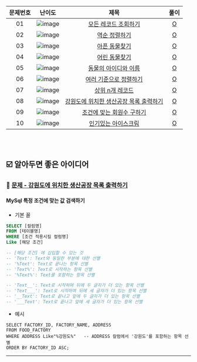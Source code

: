 | 문제번호 |                                                     난이도                                                      |                                                    제목                                                    |                                                                      풀이                                                                       |
| :------: | :-------------------------------------------------------------------------------------------------------------: | :--------------------------------------------------------------------------------------------------------: | :---------------------------------------------------------------------------------------------------------------------------------------------: |
|    01    | ![image](https://user-images.githubusercontent.com/68424403/176992717-e1a57e02-8e8e-4f82-9ec8-27fff35dc4f7.png) |              [모든 레코드 조회하기](https://programmers.co.kr/learn/courses/30/lessons/59034)              |   [O](https://github.com/kimdaeyeobbb/Computer-Science/blob/main/Database/Coding%20Test/Programmers/SELECT/inquire%20all%20the%20records.sql)   |
|    02    | ![image](https://user-images.githubusercontent.com/68424403/176992717-e1a57e02-8e8e-4f82-9ec8-27fff35dc4f7.png) |                 [역순 정렬하기](https://programmers.co.kr/learn/courses/30/lessons/59035)                  |         [O](https://github.com/kimdaeyeobbb/Computer-Science/blob/main/Database/Coding%20Test/Programmers/SELECT/reverse%20sorting.sql)         |
|    03    | ![image](https://user-images.githubusercontent.com/68424403/176992717-e1a57e02-8e8e-4f82-9ec8-27fff35dc4f7.png) |                 [아픈 동물찾기](https://programmers.co.kr/learn/courses/30/lessons/59036)                  |       [O](https://github.com/kimdaeyeobbb/Computer-Science/blob/main/Database/Coding%20Test/Programmers/SELECT/find%20sick%20animal.sql)        |
|    04    | ![image](https://user-images.githubusercontent.com/68424403/176992717-e1a57e02-8e8e-4f82-9ec8-27fff35dc4f7.png) |                 [어린 동물찾기](https://programmers.co.kr/learn/courses/30/lessons/59037)                  |       [O](https://github.com/kimdaeyeobbb/Computer-Science/blob/main/Database/Coding%20Test/Programmers/SELECT/find%20young%20animal.sql)       |
|    05    | ![image](https://user-images.githubusercontent.com/68424403/176992717-e1a57e02-8e8e-4f82-9ec8-27fff35dc4f7.png) |              [동물의 아이디와 이름](https://programmers.co.kr/learn/courses/30/lessons/59403)              |         [O](https://github.com/kimdaeyeobbb/Computer-Science/blob/main/Database/Coding%20Test/Programmers/SELECT/animal%20idNname.sql)          |
|    06    | ![image](https://user-images.githubusercontent.com/68424403/176992717-e1a57e02-8e8e-4f82-9ec8-27fff35dc4f7.png) |             [여러 기준으로 정렬하기](https://programmers.co.kr/learn/courses/30/lessons/59404)             | [O](https://github.com/kimdaeyeobbb/Computer-Science/blob/main/Database/Coding%20Test/Programmers/SELECT/sorting%20by%20various%20criteria.sql) |
|    07    | ![image](https://user-images.githubusercontent.com/68424403/176992717-e1a57e02-8e8e-4f82-9ec8-27fff35dc4f7.png) |                [상위 n개 레코드](https://programmers.co.kr/learn/courses/30/lessons/59405)                 |         [O](https://github.com/kimdaeyeobbb/Computer-Science/blob/main/Database/Coding%20Test/Programmers/SELECT/Top%20N%20record.sql)          |
|    08    | ![image](https://user-images.githubusercontent.com/68424403/176992717-e1a57e02-8e8e-4f82-9ec8-27fff35dc4f7.png) | [강원도에 위치한 생산공장 목록 출력하기](https://school.programmers.co.kr/learn/courses/30/lessons/131112) |                                                    [O](./manufacturingFactoryInGangwon.sql)                                                     |
|    09    | ![image](https://user-images.githubusercontent.com/68424403/176992717-e1a57e02-8e8e-4f82-9ec8-27fff35dc4f7.png) |       [조건에 맞는 회원수 구하기](https://school.programmers.co.kr/learn/courses/30/lessons/131535)        |                                                       [O](./conditionSatisfiedMember.sql)                                                       |
|    10    | ![image](https://user-images.githubusercontent.com/68424403/176992717-e1a57e02-8e8e-4f82-9ec8-27fff35dc4f7.png) |       [인기있는 아이스크림](https://school.programmers.co.kr/learn/courses/30/lessons/133024)        |                                                       [O](./popularIcecream.sql)|

<br><br>

## :ballot_box_with_check: 알아두면 좋은 아이디어

### :bookmark: [문제 - 강원도에 위치한 생산공장 목록 출력하기](https://school.programmers.co.kr/learn/courses/30/lessons/131112)

#### MySql 특정 조건에 맞는 값 검색하기

- 기본 꼴

```sql
SELECT [컬럼명]
FROM [테이블명]
WHERE [조건 적용시킬 컬럼명]
Like [해당 조건]

-- [해당 조건] 에 삽입할 수 있는 것
-- 'Text': Text와 동일한 부분에 대한 선별
-- '%Text': Text로 끝나는 항목 선별
-- 'Text%': Text로 시작하는 항목 선별
-- '%Text%': Text를 포함하는 항목 선별

-- 'Text__': Text로 시작하며 뒤에 두 글자가 더 있는 항목 선별
-- 'Text___': Text로 시작하며 뒤에 세 글자가 더 있는 항목 선별
-- '__Text': Text로 끝나고 앞에 두 글자가 더 있는 항목 선별
-- '___Text': Text로 끝나고 앞에 세 글자가 더 있는 항목 선별
```

- 예시

```
SELECT FACTORY_ID, FACTORY_NAME, ADDRESS
FROM FOOD_FACTORY
WHERE ADDRESS Like"%강원도%"   -- ADDRESS 칼럼에서 '강원도'를 포함하는 항목 선별
ORDER BY FACTORY_ID ASC;
```

<hr>
<br>

##
